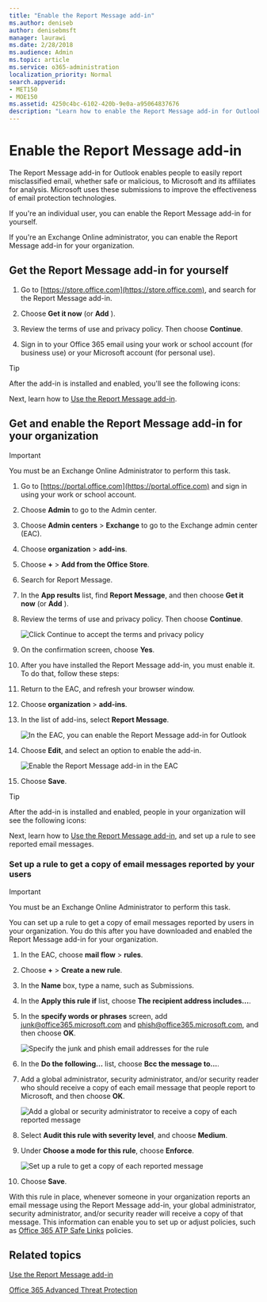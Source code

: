 ```yaml
---
title: "Enable the Report Message add-in"
ms.author: deniseb
author: denisebmsft
manager: laurawi
ms.date: 2/28/2018
ms.audience: Admin
ms.topic: article
ms.service: o365-administration
localization_priority: Normal
search.appverid:
- MET150
- MOE150
ms.assetid: 4250c4bc-6102-420b-9e0a-a95064837676
description: "Learn how to enable the Report Message add-in for Outlook and Outlook on the web, for individual users or your entire organization."
---
```


# Enable the Report Message add-in

The Report Message add-in for Outlook enables people to easily report misclassified email, whether safe or malicious, to Microsoft and its affiliates for analysis. Microsoft uses these submissions to improve the effectiveness of email protection technologies.
  
If you're an individual user, you can enable the Report Message add-in for yourself. 
  
If you're an Exchange Online administrator, you can enable the Report Message add-in for your organization.
    
## Get the Report Message add-in for yourself

1. Go to [https://store.office.com](https://store.office.com), and search for the Report Message add-in.
    
2. Choose **Get it now** (or **Add** ). 
    
3. Review the terms of use and privacy policy. Then choose **Continue**. 
    
4. Sign in to your Office 365 email using your work or school account (for business use) or your Microsoft account (for personal use).
    
> [!TIP]
> After the add-in is installed and enabled, you'll see the following icons: 
  
Next, learn how to [Use the Report Message add-in](https://support.office.com/article/b5caa9f1-cdf3-4443-af8c-ff724ea719d2).
  
## Get and enable the Report Message add-in for your organization

> [!IMPORTANT]
> You must be an Exchange Online Administrator to perform this task.
  
1. Go to [https://portal.office.com](https://portal.office.com) and sign in using your work or school account. 
    
2. Choose **Admin** to go to the Admin center. 
    
3. Choose **Admin centers** \> **Exchange** to go to the Exchange admin center (EAC). 
    
4. Choose **organization** \> **add-ins**. 
    
5. Choose **+** \> **Add from the Office Store**. 
    
6. Search for Report Message.
    
7. In the **App results** list, find **Report Message**, and then choose **Get it now** (or **Add** ). 
    
8. Review the terms of use and privacy policy. Then choose **Continue**. 
    
    ![Click Continue to accept the  terms and privacy policy](media/3c813cd6-1601-4791-97dc-f8edbbd3fb6b.png)
  
9. On the confirmation screen, choose **Yes**. 
    
10. After you have installed the Report Message add-in, you must enable it. To do that, follow these steps:
    
1. Return to the EAC, and refresh your browser window.
    
2. Choose **organization** \> **add-ins**. 
    
3. In the list of add-ins, select **Report Message**. 
    
    ![In the EAC, you can enable the Report Message add-in for Outlook](media/b496743c-55fa-4cdb-aa06-0b2a7aec6dab.png)
  
4. Choose **Edit**, and select an option to enable the add-in. 
    
    ![Enable the Report Message add-in in the EAC](media/578b1b66-3620-4a8a-9819-1c9cc6836f37.png)
  
5. Choose **Save**. 
    
> [!TIP]
> After the add-in is installed and enabled, people in your organization will see the following icons: 
  
Next, learn how to [Use the Report Message add-in](https://support.office.com/article/b5caa9f1-cdf3-4443-af8c-ff724ea719d2), and set up a rule to see reported email messages.
  
### Set up a rule to get a copy of email messages reported by your users

> [!IMPORTANT]
> You must be an Exchange Online Administrator to perform this task.
  
You can set up a rule to get a copy of email messages reported by users in your organization. You do this after you have downloaded and enabled the Report Message add-in for your organization.
  
1. In the EAC, choose **mail flow** \> **rules**. 
    
2. Choose **+** \> **Create a new rule**. 
    
3. In the **Name** box, type a name, such as Submissions.
    
4. In the **Apply this rule if** list, choose **The recipient address includes...**. 
    
5. In the **specify words or phrases** screen, add junk@office365.microsoft.com and phish@office365.microsoft.com, and then choose **OK**. 
    
    ![Specify the junk and phish email addresses for the rule](media/018c1833-f336-4333-a45c-f2e8b75cd698.png)
  
6. In the **Do the following...** list, choose **Bcc the message to...**. 
    
7. Add a global administrator, security administrator, and/or security reader who should receive a copy of each email message that people report to Microsoft, and then choose **OK**. 
    
    ![Add a global or security administrator to receive a copy of each reported message](media/a91ab9d1-66f2-4a2e-9dc1-f9f81a2298ad.png)
  
8. Select **Audit this rule with severity level**, and choose **Medium**. 
    
9. Under **Choose a mode for this rule**, choose **Enforce**. 
    
    ![Set up a rule to get a copy of each reported message](media/f1cd95ce-e40d-4a8a-8f48-893469eba691.png)
  
10. Choose **Save**. 
    
With this rule in place, whenever someone in your organization reports an email message using the Report Message add-in, your global administrator, security administrator, and/or security reader will receive a copy of that message. This information can enable you to set up or adjust policies, such as [Office 365 ATP Safe Links](atp-safe-links.md) policies. 
  
## Related topics

[Use the Report Message add-in](https://support.office.com/article/b5caa9f1-cdf3-4443-af8c-ff724ea719d2)
  
[Office 365 Advanced Threat Protection](office-365-atp.md)
  

